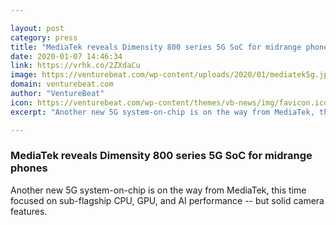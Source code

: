 ```yaml
---

layout: post
category: press
title: "MediaTek reveals Dimensity 800 series 5G SoC for midrange phones"
date: 2020-01-07 14:46:34
link: https://vrhk.co/2ZXdaCu
image: https://venturebeat.com/wp-content/uploads/2020/01/mediatek5g.jpg?w=1200&strip=all
domain: venturebeat.com
author: "VentureBeat"
icon: https://venturebeat.com/wp-content/themes/vb-news/img/favicon.ico
excerpt: "Another new 5G system-on-chip is on the way from MediaTek, this time focused on sub-flagship CPU, GPU, and AI performance -- but solid camera features."

---
```


### MediaTek reveals Dimensity 800 series 5G SoC for midrange phones

Another new 5G system-on-chip is on the way from MediaTek, this time focused on sub-flagship CPU, GPU, and AI performance -- but solid camera features.